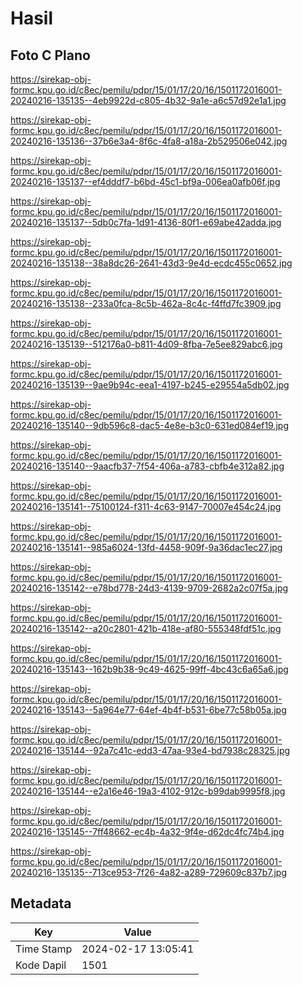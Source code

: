 # Hasil

## Foto C Plano

https://sirekap-obj-formc.kpu.go.id/c8ec/pemilu/pdpr/15/01/17/20/16/1501172016001-20240216-135135--4eb9922d-c805-4b32-9a1e-a6c57d92e1a1.jpg

https://sirekap-obj-formc.kpu.go.id/c8ec/pemilu/pdpr/15/01/17/20/16/1501172016001-20240216-135136--37b6e3a4-8f6c-4fa8-a18a-2b529506e042.jpg

https://sirekap-obj-formc.kpu.go.id/c8ec/pemilu/pdpr/15/01/17/20/16/1501172016001-20240216-135137--ef4dddf7-b6bd-45c1-bf9a-006ea0afb06f.jpg

https://sirekap-obj-formc.kpu.go.id/c8ec/pemilu/pdpr/15/01/17/20/16/1501172016001-20240216-135137--5db0c7fa-1d91-4136-80f1-e69abe42adda.jpg

https://sirekap-obj-formc.kpu.go.id/c8ec/pemilu/pdpr/15/01/17/20/16/1501172016001-20240216-135138--38a8dc26-2641-43d3-9e4d-ecdc455c0652.jpg

https://sirekap-obj-formc.kpu.go.id/c8ec/pemilu/pdpr/15/01/17/20/16/1501172016001-20240216-135138--233a0fca-8c5b-462a-8c4c-f4ffd7fc3909.jpg

https://sirekap-obj-formc.kpu.go.id/c8ec/pemilu/pdpr/15/01/17/20/16/1501172016001-20240216-135139--512176a0-b811-4d09-8fba-7e5ee829abc6.jpg

https://sirekap-obj-formc.kpu.go.id/c8ec/pemilu/pdpr/15/01/17/20/16/1501172016001-20240216-135139--9ae9b94c-eea1-4197-b245-e29554a5db02.jpg

https://sirekap-obj-formc.kpu.go.id/c8ec/pemilu/pdpr/15/01/17/20/16/1501172016001-20240216-135140--9db596c8-dac5-4e8e-b3c0-631ed084ef19.jpg

https://sirekap-obj-formc.kpu.go.id/c8ec/pemilu/pdpr/15/01/17/20/16/1501172016001-20240216-135140--9aacfb37-7f54-406a-a783-cbfb4e312a82.jpg

https://sirekap-obj-formc.kpu.go.id/c8ec/pemilu/pdpr/15/01/17/20/16/1501172016001-20240216-135141--75100124-f311-4c63-9147-70007e454c24.jpg

https://sirekap-obj-formc.kpu.go.id/c8ec/pemilu/pdpr/15/01/17/20/16/1501172016001-20240216-135141--985a6024-13fd-4458-909f-9a36dac1ec27.jpg

https://sirekap-obj-formc.kpu.go.id/c8ec/pemilu/pdpr/15/01/17/20/16/1501172016001-20240216-135142--e78bd778-24d3-4139-9709-2682a2c07f5a.jpg

https://sirekap-obj-formc.kpu.go.id/c8ec/pemilu/pdpr/15/01/17/20/16/1501172016001-20240216-135142--a20c2801-421b-418e-af80-555348fdf51c.jpg

https://sirekap-obj-formc.kpu.go.id/c8ec/pemilu/pdpr/15/01/17/20/16/1501172016001-20240216-135143--162b9b38-9c49-4625-99ff-4bc43c6a65a6.jpg

https://sirekap-obj-formc.kpu.go.id/c8ec/pemilu/pdpr/15/01/17/20/16/1501172016001-20240216-135143--5a964e77-64ef-4b4f-b531-6be77c58b05a.jpg

https://sirekap-obj-formc.kpu.go.id/c8ec/pemilu/pdpr/15/01/17/20/16/1501172016001-20240216-135144--92a7c41c-edd3-47aa-93e4-bd7938c28325.jpg

https://sirekap-obj-formc.kpu.go.id/c8ec/pemilu/pdpr/15/01/17/20/16/1501172016001-20240216-135144--e2a16e46-19a3-4102-912c-b99dab9995f8.jpg

https://sirekap-obj-formc.kpu.go.id/c8ec/pemilu/pdpr/15/01/17/20/16/1501172016001-20240216-135145--7ff48662-ec4b-4a32-9f4e-d62dc4fc74b4.jpg

https://sirekap-obj-formc.kpu.go.id/c8ec/pemilu/pdpr/15/01/17/20/16/1501172016001-20240216-135135--713ce953-7f26-4a82-a289-729609c837b7.jpg


## Metadata

| Key        | Value               |
| ---------- | ------------------- |
| Time Stamp | 2024-02-17 13:05:41 |
| Kode Dapil | 1501                |



